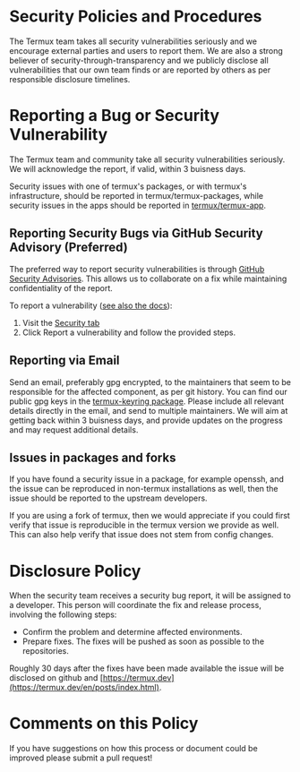 # Security Policies and Procedures

The Termux team takes all security vulnerabilities seriously and we encourage external parties and users to report them. We are also a strong believer of security-through-transparency and we publicly disclose all vulnerabilities that our own team finds or are reported by others as per responsible disclosure timelines.

# Reporting a Bug or Security Vulnerability

The Termux team and community take all security vulnerabilities seriously. We will acknowledge the report, if valid, within 3 buisness days.

Security issues with one of termux's packages, or with termux's infrastructure, should be reported in termux/termux-packages, while security issues in the apps should be reported in [termux/termux-app](https://github.com/termux/termux-app).

## Reporting Security Bugs via GitHub Security Advisory (Preferred)

The preferred way to report security vulnerabilities is through [GitHub Security Advisories](https://github.com/advisories). This allows us to collaborate on a fix while maintaining confidentiality of the report.

To report a vulnerability ([see also the docs](https://docs.github.com/en/code-security/security-advisories/guidance-on-reporting-and-writing-information-about-vulnerabilities/privately-reporting-a-security-vulnerability)):

1. Visit the [Security tab](https://github.com/termux/termux-packages/security)
2. Click Report a vulnerability and follow the provided steps.

## Reporting via Email

Send an email, preferably gpg encrypted, to the maintainers that seem to be responsible for the affected component, as per git history. You can find our public gpg keys in the [termux-keyring package](https://github.com/termux/termux-packages/tree/master/packages/termux-keyring). Please include all relevant details directly in the email, and send to multiple maintainers. We will aim at getting back within 3 buisness days, and provide updates on the progress and may request additional details.

## Issues in packages and forks

If you have found a security issue in a package, for example openssh, and the issue can be reproduced in non-termux installations as well, then the issue should be reported to the upstream developers.

If you are using a fork of termux, then we would appreciate if you could first verify that issue is reproducible in the termux version we provide as well. This can also help verify that issue does not stem from config changes.

# Disclosure Policy

When the security team receives a security bug report, it will be assigned to a developer. This person will coordinate the fix and release process, involving the following steps:

* Confirm the problem and determine affected environments.
* Prepare fixes. The fixes will be pushed as soon as possible to the repositories.

Roughly 30 days after the fixes have been made available the issue will be disclosed on github and [https://termux.dev](https://termux.dev/en/posts/index.html).

# Comments on this Policy

If you have suggestions on how this process or document could be improved please submit a pull request!

